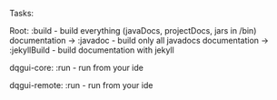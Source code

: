 Tasks:

Root:
   :build - build everything (javaDocs, projectDocs, jars in /bin)
   documentation -> :javadoc - build only all javadocs
   documentation -> :jekyllBuild -  build documentation with jekyll

dqgui-core:
   :run - run from your ide

dqgui-remote:
   :run - run from your ide
